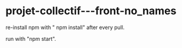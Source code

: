 # projet-collectif---front-no_names


re-install npm with " npm install" after every pull.

run with "npm start".
